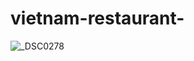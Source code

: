 # vietnam-restaurant-
![_DSC0278](https://user-images.githubusercontent.com/126632281/234165537-a04d2194-eb0a-4927-8f9d-b222e8d24756.JPG)
